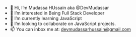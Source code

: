 - 👋 Hi, I’m Mudassa HUssain aka @DevMudassar
- 👀 I’m interested in Being Full Stack Developer 
- 🌱 I’m currently learning JavaScript
- 💞️ I’m looking to collaborate on JavaScript projects.
- 📫 You can inbox me at: devmudassarhussain@gmail.com

<!---
DevMudassar/DevMudassar is a ✨ special ✨ repository because its `README.md` (this file) appears on your GitHub profile.
You can click the Preview link to take a look at your changes.
--->
